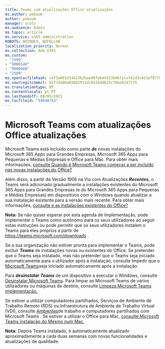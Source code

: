 ```yaml
---
title: Teams com atualizações Office atualizações
ms.author: pebaum
author: pebaum
manager: scotv
ms.audience: Admin
ms.topic: article
ms.service: o365-administration
ROBOTS: NOINDEX, NOFOLLOW
localization_priority: Normal
ms.collection: Adm_O365
ms.custom:
- "2599"
- "9000140"
- "9000660"
- "2509"
ms.openlocfilehash: c473a001d1441362baad9feb44323b46f1cef42d3c431ef87f0fb0172f10d152
ms.sourcegitcommit: b5f7da89a650d2915dc652449623c78be6247175
ms.translationtype: MT
ms.contentlocale: pt-PT
ms.lasthandoff: 08/05/2021
ms.locfileid: "54048743"
---
```

# <a name="microsoft-teams-installed-with-office-updates"></a>Microsoft Teams com atualizações Office atualizações

Microsoft Teams está incluído como parte ***de*** novas instalações do Microsoft 365 Apps para Grandes Empresas, Microsoft 365 Apps para Pequenas e Médias Empresas e Office para Mac. Para obter mais informações, [consulte Quando é Microsoft Teams começar a ser incluído nas novas instalações do Office?](https://docs.microsoft.com/deployoffice/teams-install#when-will-microsoft-teams-start-being-included-with-new-installations-of-microsoft-365-apps)

Além disso, a partir da Versão 1906 na Via com Atualizações ***Recentes,*** o Teams será adicionado gradualmente a instalações existentes do Microsoft 365 Apps para Grandes Empresas (e do Microsoft 365 Apps para Pequenas e Médias Empresas) em dispositivos com o Windows quando atualizar a sua instalação existente para a versão mais recente. Para obter mais informações, [consulte e as instalações existentes do Office?](https://docs.microsoft.com/deployoffice/teams-install#what-about-existing-installations-of-microsoft-365-apps)

**Nota:** Se não quiser esperar por esta agenda de implementação, pode implementar o Teams como autônomo para os seus utilizadores ao seguir estas instruções ou pode permitir que os seus utilizadores instalem o Teams para eles próprios a partir de [](https://docs.microsoft.com/MicrosoftTeams/msi-deployment) https://teams.microsoft.com/downloads .

Se a sua organização não estiver pronta para implementar o Teams, [](https://docs.microsoft.com/deployoffice/teams-install#how-to-exclude-microsoft-teams-from-new-installations-of-microsoft-365-apps) pode [](https://docs.microsoft.com/deployoffice/teams-install#use-group-policy-to-control-the-installation-of-microsoft-teams) excluir ***Teams*** de instalações novas ou existentes do Office. Se pretender que o Teams seja instalado, mas não pretender que o Teams seja iniciado automaticamente para o utilizador após a instalação, consulte Impedir que o [Microsoft Teams](https://docs.microsoft.com/deployoffice/teams-install#use-group-policy-to-prevent-microsoft-teams-from-starting-automatically-after-installation)seja iniciado automaticamente após a instalação.

Para ***desinstalar Teams*** de um dispositivo a executar o Windows, consulte [Desinstalar Microsoft Teams](https://support.office.com/article/uninstall-microsoft-teams-3b159754-3c26-4952-abe7-57d27f5f4c81). Para limpar as Microsoft Teams de vários utilizadores ou máquinas de destino, consulte [Limpeza Microsoft Teams implementação.](https://docs.microsoft.com/microsoftteams/scripts/powershell-script-teams-deployment-clean-up)

Se estiver a utilizar computadores partilhados, Serviços de Ambiente de Trabalho Remoto (RDS) ou Infraestrutura de Ambiente de Trabalho Virtual (VDI), consulte [Ambientes](https://docs.microsoft.com/deployoffice/teams-install#shared-computer-and-vdi-environments-with-microsoft-teams)de trabalho e computadores partilhados com Microsoft Teams . Se estiver a utilizar o Office para Mac, [consulte Microsoft Teams instalação do Mesmo num Mac.](https://docs.microsoft.com/deployoffice/teams-install#microsoft-teams-installations-on-a-mac)

**Nota:** Depois Teams instalado, é automaticamente atualizado aproximadamente a cada duas semanas com novas funcionalidades e atualizações de qualidade. [](https://docs.microsoft.com/deployoffice/teams-install#feature-and-quality-updates-for-microsoft-teams) 